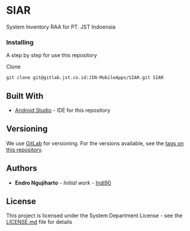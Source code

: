 # SIAR

System Inventory RAA for PT. JST Indoensia

### Installing

A step by step for use this repository

Clone

```
git clone git@gitlab.jst.co.id:JIN-MobileApps/SIAR.git SIAR
```

## Built With

* [Android Studio](https://developer.android.com/studio/install.html) - IDE for this repository

## Versioning

We use [GitLab](http://gitlab.jst.co.id/) for versioning. For the versions available, see the [tags on this repository](http://gitlab.jst.co.id/JIN-MobileApps/SIAR/tags). 

## Authors

* **Endro Ngujiharto** - *Initial work* - [Indi90](http://gitlab.jst.co.id/endro.ngujiharto)

## License

This project is licensed under the System Department License - see the [LICENSE.md](LICENSE.md) file for details
